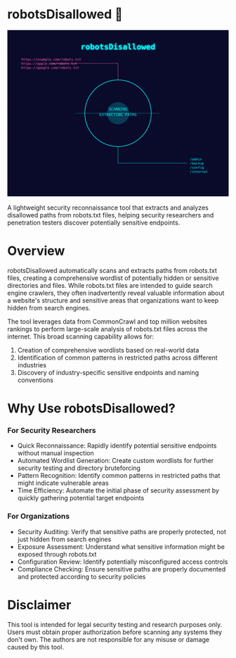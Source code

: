 # robotsDisallowed 🤖

<img src="https://github.com/ph0enix-protocol/robotsDisallowed/blob/main/robotsDisallowed.svg" />

A lightweight security reconnaissance tool that extracts and analyzes disallowed paths from robots.txt files, helping security researchers and penetration testers discover potentially sensitive endpoints.

# Overview

robotsDisallowed automatically scans and extracts paths from robots.txt files, creating a comprehensive wordlist of potentially hidden or sensitive directories and files. While robots.txt files are intended to guide search engine crawlers, they often inadvertently reveal valuable information about a website's structure and sensitive areas that organizations want to keep hidden from search engines.

The tool leverages data from CommonCrawl and top million websites rankings to perform large-scale analysis of robots.txt files across the internet. This broad scanning capability allows for:

1. Creation of comprehensive wordlists based on real-world data
2. Identification of common patterns in restricted paths across different industries
3. Discovery of industry-specific sensitive endpoints and naming conventions

# Why Use robotsDisallowed?

### For Security Researchers

- Quick Reconnaissance: Rapidly identify potential sensitive endpoints without manual inspection
- Automated Wordlist Generation: Create custom wordlists for further security testing and directory bruteforcing
- Pattern Recognition: Identify common patterns in restricted paths that might indicate vulnerable areas
- Time Efficiency: Automate the initial phase of security assessment by quickly gathering potential target endpoints

### For Organizations

- Security Auditing: Verify that sensitive paths are properly protected, not just hidden from search engines
- Exposure Assessment: Understand what sensitive information might be exposed through robots.txt
- Configuration Review: Identify potentially misconfigured access controls
- Compliance Checking: Ensure sensitive paths are properly documented and protected according to security policies

# Disclaimer

This tool is intended for legal security testing and research purposes only. Users must obtain proper authorization before scanning any systems they don't own. The authors are not responsible for any misuse or damage caused by this tool.
